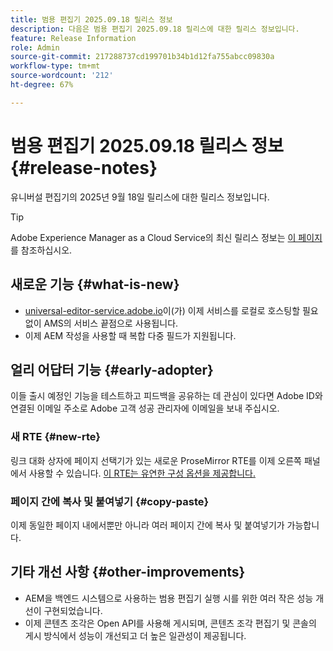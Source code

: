 ```yaml
---
title: 범용 편집기 2025.09.18 릴리스 정보
description: 다음은 범용 편집기 2025.09.18 릴리스에 대한 릴리스 정보입니다.
feature: Release Information
role: Admin
source-git-commit: 217288737cd199701b34b1d12fa755abcc09830a
workflow-type: tm+mt
source-wordcount: '212'
ht-degree: 67%

---
```



# 범용 편집기 2025.09.18 릴리스 정보 {#release-notes}

유니버설 편집기의 2025년 9월 18일 릴리스에 대한 릴리스 정보입니다.

>[!TIP]
>
>Adobe Experience Manager as a Cloud Service의 최신 릴리스 정보는 [이 페이지](/help/release-notes/release-notes-cloud/release-notes-current.md)를 참조하십시오.

## 새로운 기능 {#what-is-new}

* [universal-editor-service.adobe.io](http://universal-editor-service.adobe.io/)이(가) 이제 서비스를 로컬로 호스팅할 필요 없이 AMS의 서비스 끝점으로 사용됩니다.
* 이제 AEM 작성을 사용할 때 복합 다중 필드가 지원됩니다.

## 얼리 어답터 기능 {#early-adopter}

이들 출시 예정인 기능을 테스트하고 피드백을 공유하는 데 관심이 있다면 Adobe ID와 연결된 이메일 주소로 Adobe 고객 성공 관리자에 이메일을 보내 주십시오.

### 새 RTE {#new-rte}

링크 대화 상자에 페이지 선택기가 있는 새로운 ProseMirror RTE를 이제 오른쪽 패널에서 사용할 수 있습니다. [이 RTE는 유연한 구성 옵션을 제공합니다.](/help/implementing/universal-editor/configure-rte.md)

### 페이지 간에 복사 및 붙여넣기 {#copy-paste}

이제 동일한 페이지 내에서뿐만 아니라 여러 페이지 간에 복사 및 붙여넣기가 가능합니다.

## 기타 개선 사항 {#other-improvements}

* AEM을 백엔드 시스템으로 사용하는 범용 편집기 실행 시를 위한 여러 작은 성능 개선이 구현되었습니다.
* 이제 콘텐츠 조각은 Open API를 사용해 게시되며, 콘텐츠 조각 편집기 및 콘솔의 게시 방식에서 성능이 개선되고 더 높은 일관성이 제공됩니다.
